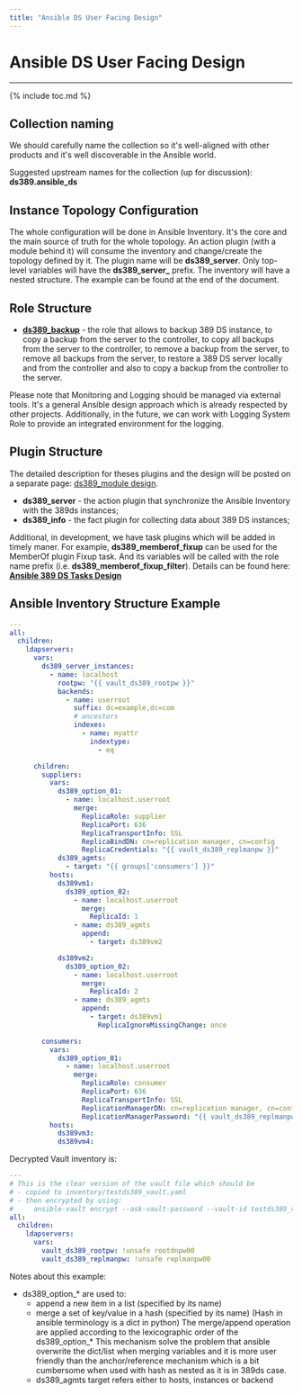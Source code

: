 ```yaml
---
title: "Ansible DS User Facing Design"
---
```


# Ansible DS User Facing Design

-----------------------

{% include toc.md %}

Collection naming
-------

We should carefully name the collection so it's well-aligned with other products and it's well discoverable in the Ansible world.

Suggested upstream names for the collection (up for discussion):
**ds389.ansible_ds**

Instance Topology Configuration
-------

The whole configuration will be done in Ansible Inventory. It's the core and the main source of truth for the whole topology.
An action plugin (with a module behind it) will consume the inventory and change/create the topology defined by it. The plugin name will be **ds389_server**. Only top-level variables will have the **ds389_server_** prefix. The inventory will have a nested structure. The example can be found at the end of the document.


Role Structure
------------------------------

- **[ds389_backup](ansible-backup-role.html)** - the role that allows to backup 389 DS instance, to copy a backup from the server to the controller, to copy all backups from the server to the controller, to remove a backup from the server, to remove all backups from the server, to restore a 389 DS server locally and from the controller and also to copy a backup from the controller to the server.


Please note that Monitoring and Logging should be managed via external tools. It's a general Ansible design approach which is already respected by other projects.
Additionally, in the future, we can work with Logging System Role to provide an integrated environment for the logging.

## Plugin Structure

The detailed description for theses plugins and the design will be posted on a separate page: [ds389_module design](ansible-ds389-module.md).

- **ds389_server** - the action plugin that synchronize the Ansible Inventory with the 389ds instances;
- **ds389_info** - the fact plugin for collecting data about 389 DS instances;

Additional, in development, we have task plugins which will be added in timely maner.
For example, **ds389_memberof_fixup** can be used for the MemberOf plugin Fixup task. And its variables will be called with the role name prefix (i.e. **ds389_memberof_fixup_filter**).
Details can be found here: **[Ansible 389 DS Tasks Design](ansible-ds389-tasks.html)**


Ansible Inventory Structure Example
---------------------------

```YAML
---
all:
  children:
    ldapservers:
      vars:
        ds389_server_instances:
          - name: localhost
            rootpw: "{{ vault_ds389_rootpw }}"
            backends:
              - name: userroot
                suffix: dc=example,dc=com
                # ancestors
                indexes:
                  - name: myattr
                    indextype:
                      - eq

      children:
        suppliers:
          vars:
            ds389_option_01:
              - name: localhost.userroot
                merge:
                  ReplicaRole: supplier
                  ReplicaPort: 636
                  ReplicaTransportInfo: SSL
                  ReplicaBindDN: cn=replication manager, cn=config
                  ReplicaCredentials: "{{ vault_ds389_replmanpw }}"
            ds389_agmts:
              - target: "{{ groups['consumers'] }}"
          hosts:
            ds389vm1:
              ds389_option_02:
                - name: localhost.userroot
                  merge:
                    ReplicaId: 1
                - name: ds389_agmts
                  append:
                    - target: ds389vm2

            ds389vm2:
              ds389_option_02:
                - name: localhost.userroot
                  merge:
                    ReplicaId: 2
                - name: ds389_agmts
                  append:
                    - target: ds389vm1
                      ReplicaIgnoreMissingChange: once

        consumers:
          vars:
            ds389_option_01:
              - name: localhost.userroot
                merge:
                  ReplicaRole: consumer
                  ReplicaPort: 636
                  ReplicaTransportInfo: SSL
                  ReplicationManagerDN: cn=replication manager, cn=config
                  ReplicationManagerPassword: "{{ vault_ds389_replmanpw }}"
          hosts:
            ds389vm3:
            ds389vm4:
```

Decrypted Vault inventory is:

```YAML
---
# This is the clear version of the vault file which should be
# - copied to inventory/testds389_vault.yaml
# - then encrypted by using:
#     ansible-vault encrypt --ask-vault-password --vault-id testds389_vault testds389_vault.yaml
all:
  children:
    ldapservers:
      vars:
        vault_ds389_rootpw: !unsafe rootdnpw00
        vault_ds389_replmanpw: !unsafe replmanpw00
```

Notes about this example:

- ds389_option_* are used to:
  - append a new item in a list (specified by its name)
  - merge a set of key/value in a hash (specified by its name)
    (Hash in ansible terminology is a dict in python)
    The merge/append operation are applied according to the lexicographic order of the
    ds389_option_*
    This mechanism solve the problem that ansible overwrite the dict/list when merging
    variables and it is more user friendly than the anchor/reference mechanism which
    is a bit cumbersome when used with hash as nested as it is in 389ds case.
  - ds389_agmts target refers either to hosts, instances or backend
